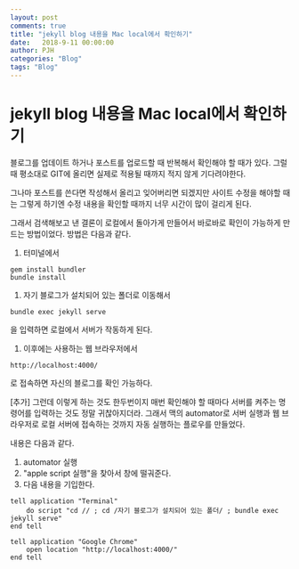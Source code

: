```yaml
---
layout: post
comments: true
title: "jekyll blog 내용을 Mac local에서 확인하기"
date:   2018-9-11 00:00:00
author: PJH
categories: "Blog"
tags: "Blog"
---
```


<h1>
jekyll blog 내용을 Mac local에서 확인하기

</h1>

블로그를 업데이트 하거나 포스트를 업로드할 때 반복해서 확인해야 할 때가 있다.
그럴 때 평소대로 GIT에 올리면 실제로 적용될 때까지 적지 않게 기다려야한다.

그나마 포스트를 쓴다면 작성해서 올리고 잊어버리면 되겠지만 사이트 수정을 해야할 때는 그렇게 하기엔 수정 내용을 확인할 때까지 너무 시간이 많이 걸리게 된다.

그래서 검색해보고 낸 결론이 로컬에서 돌아가게 만들어서 바로바로 확인이 가능하게 만드는 방법이었다.
방법은 다음과 같다.

1. 터미널에서
```
gem install bundler
bundle install
```

1. 자기 블로그가 설치되어 있는 폴더로 이동해서
```
bundle exec jekyll serve
```
을 입력하면 로컬에서 서버가 작동하게 된다.

1. 이후에는 사용하는 웹 브라우저에서
```
http://localhost:4000/
```
로 접속하면 자신의 블로그를 확인 가능하다.

[추가]
그런데 이렇게 하는 것도 한두번이지 매번 확인해야 할 때마다 서버를 켜주는 명령어를 입력하는 것도 정말 귀찮아지더라.
그래서 맥의 automator로 서버 실행과 웹 브라우저로 로컬 서버에 접속하는 것까지 자동 실행하는 플로우를 만들었다.

내용은 다음과 같다.

1. automator 실행
1. "apple script 실행"을 찾아서 창에 떨궈준다.
1. 다음 내용을 기입한다.

```
tell application "Terminal"
	do script "cd // ; cd /자기 블로그가 설치되어 있는 폴더/ ; bundle exec jekyll serve"
end tell

tell application "Google Chrome"
	open location "http://localhost:4000/"
end tell
```
